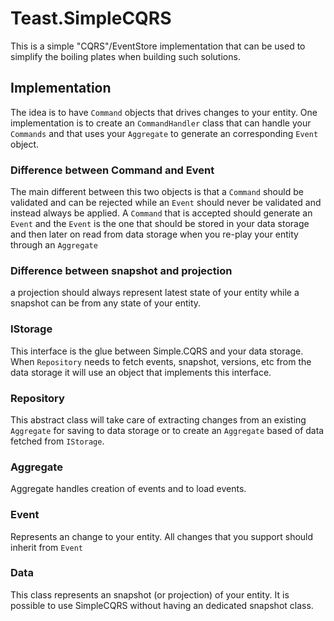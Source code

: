 # Teast.SimpleCQRS

This is a simple "CQRS"/EventStore implementation that can be used to simplify the boiling plates when building such solutions.

## Implementation

The idea is to have `Command` objects that drives changes to your entity.
One implementation is to create an `CommandHandler` class that can handle your `Commands` and that uses your `Aggregate` to generate an corresponding `Event` object.

### Difference between Command and Event

The main different between this two objects is that a `Command` should be validated and can be rejected while an `Event` should never be validated and instead always be applied.
A `Command` that is accepted should generate an `Event` and the `Event` is the one that should be stored in your data storage and then later on read from data storage when you re-play your entity through an `Aggregate`

### Difference between snapshot and projection

a projection should always represent latest state of your entity while a snapshot can be from any state of your entity.

### IStorage

This interface is the glue between Simple.CQRS and your data storage.
When `Repository` needs to fetch events, snapshot, versions, etc from the data storage it will use an object that implements this interface.

### Repository

This abstract class will take care of extracting changes from an existing `Aggregate` for saving to data storage or to create an `Aggregate` based of data fetched from `IStorage`.

### Aggregate

Aggregate handles creation of events and to load events.

### Event

Represents an change to your entity. All changes that you support should inherit from `Event`

### Data

This class represents an snapshot (or projection) of your entity.
It is possible to use SimpleCQRS without having an dedicated snapshot class.
